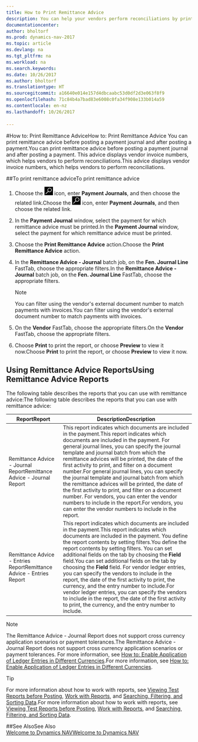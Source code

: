 ```yaml
---
title: How to Print Remittance Advice
description: You can help your vendors perform reconciliations by printing remittance advice before you post a payment journal, and after you post a payment.
documentationcenter: 
author: bholtorf
ms.prod: dynamics-nav-2017
ms.topic: article
ms.devlang: na
ms.tgt_pltfrm: na
ms.workload: na
ms.search.keywords: 
ms.date: 10/26/2017
ms.author: bholtorf
ms.translationtype: HT
ms.sourcegitcommit: a16640e014e157d4dbcaabc53d0df2d3e063f8f9
ms.openlocfilehash: 71c84b4a7bad83e6008c0fa34f908e133b014a59
ms.contentlocale: en-nz
ms.lasthandoff: 10/26/2017

---
```


#<a name="how-to-print-remittance-advice"></a><span data-ttu-id="1309b-103">How to: Print Remittance Advice</span><span class="sxs-lookup"><span data-stu-id="1309b-103">How to: Print Remittance Advice</span></span>
<span data-ttu-id="1309b-104">You can print remittance advice before posting a payment journal and after posting a payment.</span><span class="sxs-lookup"><span data-stu-id="1309b-104">You can print remittance advice before posting a payment journal and after posting a payment.</span></span> <span data-ttu-id="1309b-105">This advice displays vendor invoice numbers, which helps vendors to perform reconciliations.</span><span class="sxs-lookup"><span data-stu-id="1309b-105">This advice displays vendor invoice numbers, which helps vendors to perform reconciliations.</span></span>

##<a name="to-print-remittance-advice"></a><span data-ttu-id="1309b-106">To print remittance advice</span><span class="sxs-lookup"><span data-stu-id="1309b-106">To print remittance advice</span></span>
1. <span data-ttu-id="1309b-107">Choose the ![Search for Page or Report](media/ui-search/search_small.png "Search for Page or Report icon") icon, enter **Payment Journals**, and then choose the related link.</span><span class="sxs-lookup"><span data-stu-id="1309b-107">Choose the ![Search for Page or Report](media/ui-search/search_small.png "Search for Page or Report icon") icon, enter **Payment Journals**, and then choose the related link.</span></span>  
2. <span data-ttu-id="1309b-108">In the **Payment Journal** window, select the payment for which remittance advice must be printed.</span><span class="sxs-lookup"><span data-stu-id="1309b-108">In the **Payment Journal** window, select the payment for which remittance advice must be printed.</span></span>  
3. <span data-ttu-id="1309b-109">Choose the **Print Remittance Advice** action.</span><span class="sxs-lookup"><span data-stu-id="1309b-109">Choose the **Print Remittance Advice** action.</span></span>  
4. <span data-ttu-id="1309b-110">In the **Remittance Advice - Journal** batch job, on the **Fen. Journal Line** FastTab, choose the appropriate filters.</span><span class="sxs-lookup"><span data-stu-id="1309b-110">In the **Remittance Advice - Journal** batch job, on the **Fen. Journal Line** FastTab, choose the appropriate filters.</span></span>  
  
    >[!Note]
    > <span data-ttu-id="1309b-111">You can filter using the vendor's external document number to match payments with invoices.</span><span class="sxs-lookup"><span data-stu-id="1309b-111">You can filter using the vendor's external document number to match payments with invoices.</span></span>

5. <span data-ttu-id="1309b-112">On the **Vendor** FastTab, choose the appropriate filters.</span><span class="sxs-lookup"><span data-stu-id="1309b-112">On the **Vendor** FastTab, choose the appropriate filters.</span></span>  
6. <span data-ttu-id="1309b-113">Choose **Print** to print the report, or choose **Preview** to view it now.</span><span class="sxs-lookup"><span data-stu-id="1309b-113">Choose **Print** to print the report, or choose **Preview** to view it now.</span></span>  

## <a name="using-remittance-advice-reports"></a><span data-ttu-id="1309b-114">Using Remittance Advice Reports</span><span class="sxs-lookup"><span data-stu-id="1309b-114">Using Remittance Advice Reports</span></span>
<span data-ttu-id="1309b-115">The following table describes the reports that you can use with remittance advice:</span><span class="sxs-lookup"><span data-stu-id="1309b-115">The following table describes the reports that you can use with remittance advice:</span></span>

|<span data-ttu-id="1309b-116">Report</span><span class="sxs-lookup"><span data-stu-id="1309b-116">Report</span></span>|<span data-ttu-id="1309b-117">Description</span><span class="sxs-lookup"><span data-stu-id="1309b-117">Description</span></span>|
|----|----|
|<span data-ttu-id="1309b-118">Remittance Advice - Journal Report</span><span class="sxs-lookup"><span data-stu-id="1309b-118">Remittance Advice - Journal Report</span></span>|<span data-ttu-id="1309b-119">This report indicates which documents are included in the payment.</span><span class="sxs-lookup"><span data-stu-id="1309b-119">This report indicates which documents are included in the payment.</span></span> <span data-ttu-id="1309b-120">For general journal lines, you can specify the journal template and journal batch from which the remittance advices will be printed, the date of the first activity to print, and filter on a document number.</span><span class="sxs-lookup"><span data-stu-id="1309b-120">For general journal lines, you can specify the journal template and journal batch from which the remittance advices will be printed, the date of the first activity to print, and filter on a document number.</span></span> <span data-ttu-id="1309b-121">For vendors, you can enter the vendor numbers to include in the report.</span><span class="sxs-lookup"><span data-stu-id="1309b-121">For vendors, you can enter the vendor numbers to include in the report.</span></span> |
|<span data-ttu-id="1309b-122">Remittance Advice - Entries Report</span><span class="sxs-lookup"><span data-stu-id="1309b-122">Remittance Advice - Entries Report</span></span>| <span data-ttu-id="1309b-123">This report indicates which documents are included in the payment.</span><span class="sxs-lookup"><span data-stu-id="1309b-123">This report indicates which documents are included in the payment.</span></span> <span data-ttu-id="1309b-124">You define the report contents by setting filters.</span><span class="sxs-lookup"><span data-stu-id="1309b-124">You define the report contents by setting filters.</span></span> <span data-ttu-id="1309b-125">You can set additional fields on the tab by choosing the **Field** field.</span><span class="sxs-lookup"><span data-stu-id="1309b-125">You can set additional fields on the tab by choosing the **Field** field.</span></span> <span data-ttu-id="1309b-126">For vendor ledger entries, you can specify the vendors to include in the report, the date of the first activity to print, the currency, and the entry number to include.</span><span class="sxs-lookup"><span data-stu-id="1309b-126">For vendor ledger entries, you can specify the vendors to include in the report, the date of the first activity to print, the currency, and the entry number to include.</span></span> |

> [!Note]
> <span data-ttu-id="1309b-127">The Remittance Advice - Journal Report does not support cross currency application scenarios or payment tolerances.</span><span class="sxs-lookup"><span data-stu-id="1309b-127">The Remittance Advice - Journal Report does not support cross currency application scenarios or payment tolerances.</span></span> <span data-ttu-id="1309b-128">For more information, see [How to: Enable Application of Ledger Entries in Different Currencies](finance-how-enable-application-ledger-entries-different-currencies.md).</span><span class="sxs-lookup"><span data-stu-id="1309b-128">For more information, see [How to: Enable Application of Ledger Entries in Different Currencies](finance-how-enable-application-ledger-entries-different-currencies.md).</span></span>

> [!Tip]
> <span data-ttu-id="1309b-129">For more information about how to work with reports, see [Viewing Test Reports before Posting](ui-how-view-test-reports-posting.md), [Work with Reports](ui-work-report.md), and [Searching, Filtering, and Sorting Data](ui-enter-criteria-filters.md).</span><span class="sxs-lookup"><span data-stu-id="1309b-129">For more information about how to work with reports, see [Viewing Test Reports before Posting](ui-how-view-test-reports-posting.md), [Work with Reports](ui-work-report.md), and [Searching, Filtering, and Sorting Data](ui-enter-criteria-filters.md).</span></span>

##<a name="see-also"></a><span data-ttu-id="1309b-130">See Also</span><span class="sxs-lookup"><span data-stu-id="1309b-130">See Also</span></span>  
[<span data-ttu-id="1309b-131">Welcome to Dynamics NAV</span><span class="sxs-lookup"><span data-stu-id="1309b-131">Welcome to Dynamics NAV</span></span>](across-get-started.md)
